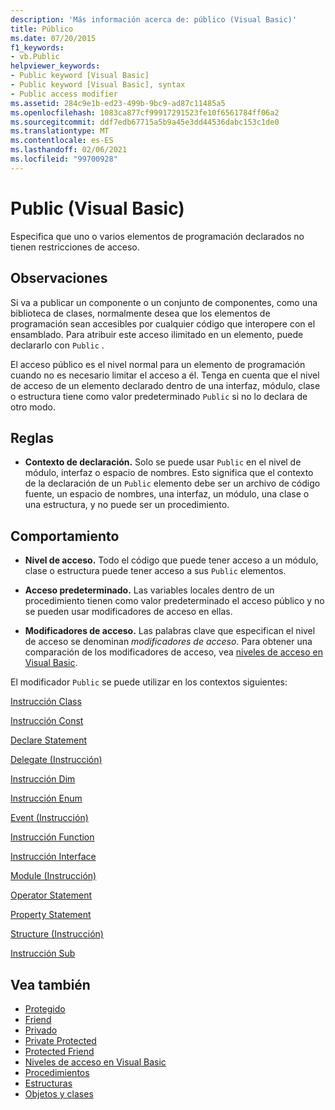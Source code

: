 ```yaml
---
description: 'Más información acerca de: público (Visual Basic)'
title: Público
ms.date: 07/20/2015
f1_keywords:
- vb.Public
helpviewer_keywords:
- Public keyword [Visual Basic]
- Public keyword [Visual Basic], syntax
- Public access modifier
ms.assetid: 284c9e1b-ed23-499b-9bc9-ad87c11485a5
ms.openlocfilehash: 1083ca877cf99917291523fe10f6561784ff06a2
ms.sourcegitcommit: ddf7edb67715a5b9a45e3dd44536dabc153c1de0
ms.translationtype: MT
ms.contentlocale: es-ES
ms.lasthandoff: 02/06/2021
ms.locfileid: "99700928"
---
```

# <a name="public-visual-basic"></a>Public (Visual Basic)

Especifica que uno o varios elementos de programación declarados no tienen restricciones de acceso.  
  
## <a name="remarks"></a>Observaciones  

 Si va a publicar un componente o un conjunto de componentes, como una biblioteca de clases, normalmente desea que los elementos de programación sean accesibles por cualquier código que interopere con el ensamblado. Para atribuir este acceso ilimitado en un elemento, puede declararlo con `Public` .  
  
 El acceso público es el nivel normal para un elemento de programación cuando no es necesario limitar el acceso a él. Tenga en cuenta que el nivel de acceso de un elemento declarado dentro de una interfaz, módulo, clase o estructura tiene como valor predeterminado `Public` si no lo declara de otro modo.  
  
## <a name="rules"></a>Reglas  
  
- **Contexto de declaración.** Solo se puede usar `Public` en el nivel de módulo, interfaz o espacio de nombres. Esto significa que el contexto de la declaración de un `Public` elemento debe ser un archivo de código fuente, un espacio de nombres, una interfaz, un módulo, una clase o una estructura, y no puede ser un procedimiento.  
  
## <a name="behavior"></a>Comportamiento  
  
- **Nivel de acceso.** Todo el código que puede tener acceso a un módulo, clase o estructura puede tener acceso a sus `Public` elementos.  
  
- **Acceso predeterminado.** Las variables locales dentro de un procedimiento tienen como valor predeterminado el acceso público y no se pueden usar modificadores de acceso en ellas.  
  
- **Modificadores de acceso.** Las palabras clave que especifican el nivel de acceso se denominan *modificadores de acceso*. Para obtener una comparación de los modificadores de acceso, vea [niveles de acceso en Visual Basic](../../programming-guide/language-features/declared-elements/access-levels.md).  
  
 El modificador `Public` se puede utilizar en los contextos siguientes:  
  
 [Instrucción Class](../statements/class-statement.md)  
  
 [Instrucción Const](../statements/const-statement.md)  
  
 [Declare Statement](../statements/declare-statement.md)  
  
 [Delegate (Instrucción)](../statements/delegate-statement.md)  
  
 [Instrucción Dim](../statements/dim-statement.md)  
  
 [Instrucción Enum](../statements/enum-statement.md)  
  
 [Event (Instrucción)](../statements/event-statement.md)  
  
 [Instrucción Function](../statements/function-statement.md)  
  
 [Instrucción Interface](../statements/interface-statement.md)  
  
 [Module (Instrucción)](../statements/module-statement.md)  
  
 [Operator Statement](../statements/operator-statement.md)  
  
 [Property Statement](../statements/property-statement.md)  
  
 [Structure (Instrucción)](../statements/structure-statement.md)  
  
 [Instrucción Sub](../statements/sub-statement.md)  
  
## <a name="see-also"></a>Vea también

- [Protegido](protected.md)
- [Friend](friend.md)
- [Privado](private.md)
- [Private Protected](private-protected.md)
- [Protected Friend](protected-friend.md)
- [Niveles de acceso en Visual Basic](../../programming-guide/language-features/declared-elements/access-levels.md)
- [Procedimientos](../../programming-guide/language-features/procedures/index.md)
- [Estructuras](../../programming-guide/language-features/data-types/structures.md)
- [Objetos y clases](../../programming-guide/language-features/objects-and-classes/index.md)
